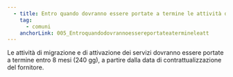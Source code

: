 ```yaml
---
  - title: Entro quando dovranno essere portate a termine le attività di migrazione e di attivazione dei servizi?
    tag:
      - comuni
    anchorLink: 005_Entroquandodovrannoessereportateatermineleatt
---
```


Le attività di migrazione e di attivazione dei servizi dovranno essere portate a termine entro 8 mesi (240 gg), a partire dalla data di contrattualizzazione del fornitore.